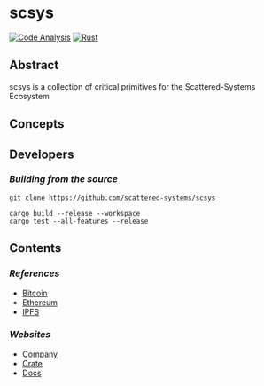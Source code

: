 # scsys

[![Code Analysis](https://github.com/scattered-systems/scsys/actions/workflows/rust-clippy.yml/badge.svg)](https://github.com/scattered-systems/scsys/actions/workflows/rust-clippy.yml)
[![Rust](https://github.com/scattered-systems/scsys/actions/workflows/rust.yml/badge.svg)](https://github.com/scattered-systems/scsys/actions/workflows/rust.yml)

## Abstract

scsys is a collection of critical primitives for the Scattered-Systems Ecosystem

## Concepts

## Developers

### _Building from the source_

    git clone https://github.com/scattered-systems/scsys

    cargo build --release --workspace
    cargo test --all-features --release

## Contents

### _References_

* [Bitcoin](https://bitcoin.org)
* [Ethereum](https://ethereum.org)
* [IPFS](https://ipfs.io)

### _Websites_

* [Company](https://scattered-systems.com)
* [Crate](https://crates.io/crates/scsys)
* [Docs](https://docs.rs/scsys)